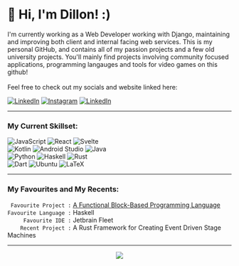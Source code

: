 # 👋 Hi, I'm Dillon! :) 

I'm currently working as a Web Developer working with Django, maintaining and improving both client and internal facing web services. This is my personal GitHub, and contains all of my passion projects and a few old university projects. You'll mainly find projects involving community focused applications, programming langauges and tools for video games on this github!
<br><br>
Feel free to check out my socials and website linked here:

[![LinkedIn](https://img.shields.io/badge/linkedin-%230077B5.svg?style=for-the-badge&logo=linkedin&logoColor=white)](www.linkedin.com/in/dillon-geary)
[![Instagram](https://img.shields.io/badge/Instagram-%23E4405F.svg?style=for-the-badge&logo=Instagram&logoColor=white)](https://www.instagram.com/dillon.geary/)
[![LinkedIn](https://img.shields.io/badge/website-%23B772E5.svg?style=for-the-badge&logo=GoogleChrome&logoColor=white)](https://www.dillongeary.dev/)


---

### My Current Skillset:<br>
![JavaScript](https://img.shields.io/badge/javascript-%23323330.svg?style=for-the-badge&logo=javascript&logoColor=%23F7DF1E)
![React](https://img.shields.io/badge/react-%2320232a.svg?style=for-the-badge&logo=react&logoColor=%2361DAFB)
![Svelte](https://img.shields.io/badge/svelte-%23f1413d.svg?style=for-the-badge&logo=svelte&logoColor=white)
<br>
![Kotlin](https://img.shields.io/badge/kotlin-%237F52FF.svg?style=for-the-badge&logo=kotlin&logoColor=white)
![Android Studio](https://img.shields.io/badge/compose-57a871?style=for-the-badge&logo=jetpackcompose&logoColor=white)
![Java](https://img.shields.io/badge/java-%239c4b00.svg?style=for-the-badge&logo=openjdk&logoColor=white)
<br>
![Python](https://img.shields.io/badge/python-3670A0?style=for-the-badge&logo=python&logoColor=ffdd54)
![Haskell](https://img.shields.io/badge/Haskell-5e5086?style=for-the-badge&logo=haskell&logoColor=white)
![Rust](https://img.shields.io/badge/rust-%23000000.svg?style=for-the-badge&logo=rust&logoColor=white)
<br>
![Dart](https://img.shields.io/badge/dart-%230175C2.svg?style=for-the-badge&logo=dart&logoColor=white)
![Ubuntu](https://img.shields.io/badge/Ubuntu-E95420?style=for-the-badge&logo=ubuntu&logoColor=white)
![LaTeX](https://img.shields.io/badge/latex-%23008080.svg?style=for-the-badge&logo=latex&logoColor=white)

---

### My Favourites and My Recents:<br>
` Favourite Project :` [A Functional Block-Based Programming Language](https://github.com/dillongeary/COMP3200Project) <br>
`Favourite Language :` Haskell <br>
`     Favourite IDE :` Jetbrain Fleet <br>
`    Recent Project :` A Rust Framework for Creating Event Driven Stage Machines

---
<p align="center">
  <img src="https://github-readme-stats-dillongeary.vercel.app/api/top-langs/?username=dillongeary&layout=compact&size_weight=0.7&count_weight=0.3&hide=html,css,typescript&theme=material-palenight"/>
</p>
